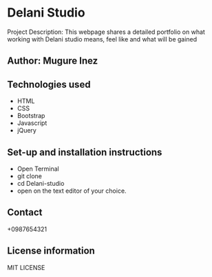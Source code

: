 # Delani Studio

Project Description: This webpage shares a detailed portfolio on what working with Delani studio means, feel like and what will be gained

## Author: Mugure Inez

## Technologies used

- HTML
- CSS
- Bootstrap
- Javascript
- jQuery

## Set-up and installation instructions

- Open Terminal
- git clone
- cd Delani-studio
- open on the text editor of your choice.

## Contact

+0987654321

## License information

MIT LICENSE
